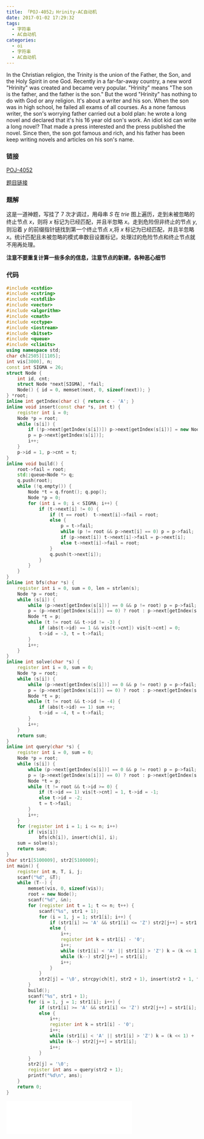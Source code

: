 ```yaml
---
title: 「POJ-4052」Hrinity-AC自动机
date: 2017-01-02 17:29:32
tags:
  - 字符串
  - AC自动机
categories:
  - oi
  - 字符串
  - AC自动机
---
```

In the Christian religion, the Trinity is the union of the Father, the Son, and the
Holy Spirit in one God. Recently in a far-far-away country, a new word "Hrinity" was
created and became very popular. "Hrinity" means "The son is the father, and the
father is the son." But the word "Hrinity" has nothing to do with God or any religion.
It's about a writer and his son.
When the son was in high school, he failed all exams of all courses. As a none
famous writer, the son's worrying father carried out a bold plan: he wrote a long novel
and declared that it's his 16 year old son's work. An idiot kid can write a long novel?
That made a press interested and the press published the novel. Since then, the son got
famous and rich, and his father has been keep writing novels and articles on his son's
name.
<!-- more -->
### 链接
[POJ-4052](http://poj.org/problem?id=4052)

[题目链接](/pdf/poj4044-4053.pdf)
### 题解
这是一道神题，写挂了 7 次才调过，用母串 $S$ 在 $trie$ 图上遍历，走到未被忽略的终止节点 $x$，则将 $x$ 标记为已经匹配，并且半忽略 $x$。走到危险但非终止的节点 $y$, 则沿着 $y$ 的前缀指针链找到第一个终止节点 $x$,将 $x$ 标记为已经匹配，并且半忽略 $x$。统计匹配且未被忽略的模式串数目设置标记，处理过的危险节点和终止节点就不用再处理。

**注意不要重复计算一些多余的信息，注意节点的新建，各种恶心细节**
### 代码
``` cpp
#include <cstdio>
#include <cstring>
#include <cstdlib>
#include <vector>
#include <algorithm>
#include <cmath>
#include <cctype>
#include <iostream>
#include <bitset>
#include <queue>
#include <climits>
using namespace std;
char ch[2505][1105];
int vis[3000], n;
const int SIGMA = 26;
struct Node {
    int id, cnt;
    struct Node *next[SIGMA], *fail;
    Node() { id = 0, memset(next, 0, sizeof(next)); }
} *root;
inline int getIndex(char c) { return c - 'A'; }
inline void insert(const char *s, int t) {
    register int i = 0;
    Node *p = root;
    while (s[i]) {
        if (!p->next[getIndex(s[i])]) p->next[getIndex(s[i])] = new Node();
        p = p->next[getIndex(s[i])];
        i++;
    }
    p->id = 1, p->cnt = t;
}
inline void build() {
    root->fail = root;
    std::queue<Node *> q;
    q.push(root);
    while (!q.empty()) {
        Node *t = q.front(); q.pop();
        Node *p = 0;
        for (int i = 0; i < SIGMA; i++) {
            if (t->next[i] != 0) {
                if (t == root)  t->next[i]->fail = root;
                else {
                    p = t->fail;
                    while (p != root && p->next[i] == 0) p = p->fail;
                    if (p->next[i]) t->next[i]->fail = p->next[i];
                    else t->next[i]->fail = root;
                }
                q.push(t->next[i]);
            }
        }
    }
}
inline int bfs(char *s) {
    register int i = 0, sum = 0, len = strlen(s);
    Node *p = root;
    while (s[i]) {
        while (p->next[getIndex(s[i])] == 0 && p != root) p = p->fail;
        p = (p->next[getIndex(s[i])] == 0) ? root : p->next[getIndex(s[i])];
        Node *t = p;
        while (t != root && t->id != -3) {
            if (abs(t->id) == 1 && vis[t->cnt]) vis[t->cnt] = 0;
            t->id = -3, t = t->fail;
        }
        i++;
    }
}
inline int solve(char *s) {
    register int i = 0, sum = 0;
    Node *p = root;
    while (s[i]) {
        while (p->next[getIndex(s[i])] == 0 && p != root) p = p->fail;
        p = (p->next[getIndex(s[i])] == 0) ? root : p->next[getIndex(s[i])];
        Node *t = p;
        while (t != root && t->id != -4) {
            if (abs(t->id) == 1) sum ++;
            t->id = -4, t = t->fail;
        }
        i++;
    }
    return sum;
}
inline int query(char *s) {
    register int i = 0, sum = 0;
    Node *p = root;
    while (s[i]) {
        while (p->next[getIndex(s[i])] == 0 && p != root) p = p->fail;
        p = (p->next[getIndex(s[i])] == 0) ? root : p->next[getIndex(s[i])];
        Node *t = p;
        while (t != root && t->id >= 0) {
            if (t->id == 1) vis[t->cnt] = 1, t->id = -1;
            else t->id = -2;
            t = t->fail;
        }
        i++;
    }
    for (register int i = 1; i <= n; i++)
        if (vis[i])
            bfs(ch[i]), insert(ch[i], i);
    sum = solve(s);
    return sum;
}
char str1[5100009], str2[5100009];
int main() {
    register int m, T, i, j;
    scanf("%d", &T);
    while (T--) {
        memset(vis, 0, sizeof(vis));
        root = new Node();
        scanf("%d", &n);
        for (register int t = 1; t <= n; t++) {
            scanf("%s", str1 + 1);
            for (i = 1, j = 1; str1[i]; i++) {
                if (str1[i] >= 'A' && str1[i] <= 'Z') str2[j++] = str1[i];
                else {
                    i++;
                    register int k = str1[i] - '0';
                    i++;
                    while (str1[i] < 'A' || str1[i] > 'Z') k = (k << 1) + (k << 3) + (str1[i++] ^ '0');
                    while (k--) str2[j++] = str1[i];
                    i++;
                }
            }
            str2[j] = '\0', strcpy(ch[t], str2 + 1), insert(str2 + 1, t);
        }
        build();
        scanf("%s", str1 + 1);
        for (i = 1, j = 1; str1[i]; i++) {
            if (str1[i] >= 'A' && str1[i] <= 'Z') str2[j++] = str1[i];
            else {
                i++;
                register int k = str1[i] - '0';
                i++;
                while (str1[i] < 'A' || str1[i] > 'Z') k = (k << 1) + (k << 3) + (str1[i++] ^ '0');
                while (k--) str2[j++] = str1[i];
                i++;
            }
        }
        str2[j] = '\0';
        register int ans = query(str2 + 1);
        printf("%d\n", ans);
    }
    return 0;
}
```
<iframe frameborder="no" border="0" marginwidth="0" marginheight="0" width=330 height=86 src="//music.163.com/outchain/player?type=2&id=27709038&auto=1&height=66"></iframe>
